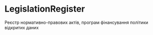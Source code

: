 # LegislationRegister
Реєстр нормативно-правових актів, програм фінансування політики відкритих даних
